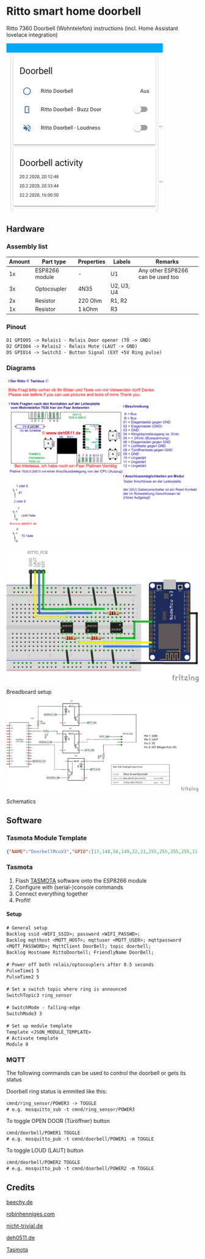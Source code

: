 # Ritto smart home doorbell

Ritto 7360 Doorbell (Wohntelefon) instructions (incl. Home Assistant lovelace integration)

![Home assistant lovelace](home-assistant/ha_lovelace.png)

## Hardware

### Assembly list
| Amount |  Part type     | Properties | Labels     | Remarks                            |
| ------ | -------------- | ---------- | ---------- | ---------------------------------- |
|     1x | ESP8266 module |    -       | U1         | Any other ESP8266 can be used too  |
|     3x | Optocoupler    | 4N35       | U2, U3, U4 |                                    |
|     2x | Resistor       | 220 Ohm    | R1, R2     |                                    |
|     1x | Resistor       | 1 kOhm     | R3         |                                    |

### Pinout
```
D1 GPIO05 -> Relais1 - Relais Door opener (TÖ -> GND)
D2 GPIO04 -> Relais2 - Relais Mute (LAUT -> GND)
D5 GPIO14 -> Switch3 - Button Signal (EXT +5V Ring pulse)
```

### Diagrams

![Twinbus PCB](schematics/ritto_twinbus_deh0511_de.png)

![Breadboard setup](schematics/Ritto_McuV3_Doorbell_Steckplatine.png)

Breadboard setup

![Schematics](schematics/Ritto_McuV3_Doorbell_Schaltplan.png)

Schematics

## Software

### Tasmota Module Template
```json
{"NAME":"DoorbellMcuV3","GPIO":[17,148,56,149,22,21,255,255,255,255,11,255,255],"FLAG":15,"BASE":18}
```

### Tasmota
1. Flash [TASMOTA](https://tasmota.github.io/docs/#/) software onto the ESP8266 module
2. Configure with (serial-)console commands
3. Connect everything together
4. Profit!

#### Setup
```
# General setup
Backlog ssid <WIFI_SSID>; password <WIFI_PASSWD>;
Backlog mqtthost <MQTT_HOST>; mqttuser <MQTT_USER>; mqttpassword <MQTT_PASSWORD>; MqttClient DoorBell; topic doorbell;
Backlog Hostname RittoDoorbell; FriendlyName DoorBell;

# Power off both relais/optocouplers after 0.5 seconds 
PulseTime1 5
PulseTime2 5

# Set a switch topic where ring is announced
SwitchTopic3 ring_sensor

# SwitchMode - falling-edge
SwitchMode3 3

# Set up module template
Template <JSON_MODULE_TEMPLATE>
# Activate template
Module 0
```

### MQTT

The following commands can be used to control the doorbell or gets its status

Doorbell ring status is emmited like this:
```
cmnd/ring_sensor/POWER3 -> TOGGLE
# e.g. mosquitto_sub -t cmnd/ring_sensor/POWER3
```

To toggle OPEN DOOR (Türöffner) button
```
cmnd/doorbell/POWER1 TOGGLE
# e.g. mosquitto_pub -t cmnd/doorbell/POWER1 -m TOGGLE
```


To toggle LOUD (LAUT) button
```
cmnd/doorbell/POWER2 TOGGLE
# e.g. mosquitto_pub -t cmnd/doorbell/POWER2 -m TOGGLE
```

## Credits
[beechy.de](https://beechy.de/smart-doorbell/)

[robinhenniges.com](https://robinhenniges.com/diy-smart-door-fuer-5-euro-smart-door-opener-part-1/)

[nicht-trivial.de](https://www.nicht-trivial.de/index.php/2018/02/14/ritto-zu-mqtt/)

[deh0511.de](http://www.deh0511.de/twinbus/)

[Tasmota](https://tasmota.github.io/docs/#/)
